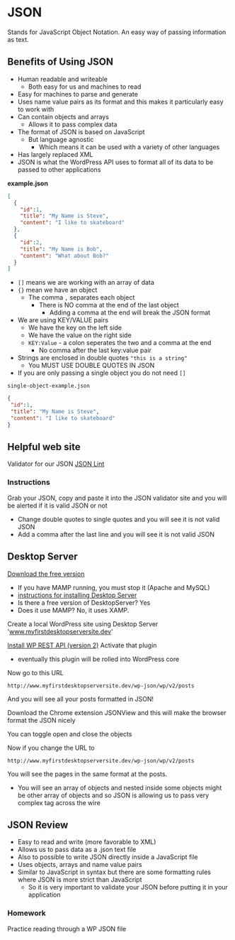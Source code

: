 # JSON
Stands for JavaScript Object Notation.
An easy way of passing information as text.

## Benefits of Using JSON
* Human readable and writeable
    - Both easy for us and machines to read
* Easy for machines to parse and generate
* Uses name value pairs as its format and this makes it particularly easy to work with
* Can contain objects and arrays
    - Allows it to pass complex data
* The format of JSON is based on JavaScript
    - But language agnostic
        + Which means it can be used with a variety of other languages
* Has largely replaced XML
* JSON is what the WordPress API uses to format all of its data to be passed to other applications

**example.json**

```json
[
  {
    "id":1,
    "title": "My Name is Steve",
    "content": "I like to skateboard"
  },
  {
    "id":2,
    "title": "My Name is Bob",
    "content": "What about Bob?"
  }
]
```

* `[]` means we are working with an array of data
* `{}` mean we have an object
    - The comma `,` separates each object
        + There is NO comma at the end of the last object
            * Adding a comma at the end will break the JSON format
* We are using KEY/VALUE pairs
    - We have the key on the left side
    - We have the value on the right side
    - `KEY:Value` - a colon seperates the two and a comma at the end
        + No comma after the last key:value pair
* Strings are enclosed in double quotes `"this is a string"`
    - You MUST USE DOUBLE QUOTES IN JSON
* If you are only passing a single object you do not need `[]`

`single-object-example.json`

```json
{
 "id":1,
 "title": "My Name is Steve",
 "content": "I like to skateboard"
}
```

## Helpful web site
Validator for our JSON
[JSON Lint](http://jsonlint.com/)

### Instructions
Grab your JSON, copy and paste it into the JSON validator site and you will be alerted if it is valid JSON or not

* Change double quotes to single quotes and you will see it is not valid JSON
* Add a comma after the last line and you will see it is not valid JSON

## Desktop Server
[Download the free version](https://serverpress.com)

* If you have MAMP running, you must stop it (Apache and MySQL)
* [instructions for installing Desktop Server](https://premium.wpmudev.org/blog/set-up-wordpress-locally-with-desktopserver/)
* Is there a free version of DesktopServer? Yes
* Does it use MAMP? No, it uses XAMP.

Create a local WordPress site using Desktop Server
'www.myfirstdesktopserversite.dev'

[Install WP REST API (version 2)](https://wordpress.org/plugins/rest-api/)
Activate that plugin
* eventually this plugin will be rolled into WordPress core

Now go to this URL

`http://www.myfirstdesktopserversite.dev/wp-json/wp/v2/posts`

And you will see all your posts formatted in JSON!

Download the Chrome extension JSONView and this will make the browser format the JSON nicely

You can toggle open and close the objects

Now if you change the URL to 

`http://www.myfirstdesktopserversite.dev/wp-json/wp/v2/posts`

You will see the pages in the same format at the posts.

* You will see an array of objects and nested inside some objects might be other array of objects and so JSON is allowing us to pass very complex tag across the wire

## JSON Review
* Easy to read and write (more favorable to XML)
* Allows us to pass data as a .json text file
* Also to possible to write JSON directly inside a JavaScript file 
* Uses objects, arrays and name value pairs
* Similar to JavaScript in syntax but there are some formatting rules where JSON is more strict than JavaScript
    - So it is very important to validate your JSON before putting it in your application

### Homework
Practice reading through a WP JSON file







 
